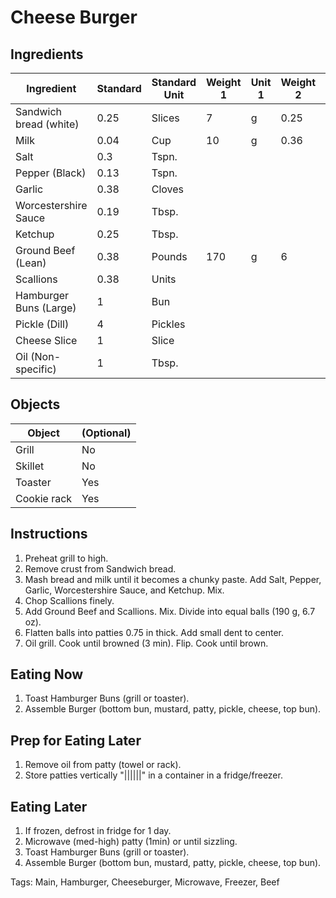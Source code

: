 # Cheese Burger

## Ingredients

| Ingredient             | Standard | Standard Unit | Weight 1 | Unit 1 | Weight 2 | Unit 2 |
| ---------------------- | -------- | ------------- | -------- | ------ | -------- | ------ |
| Sandwich bread (white) | 0.25     | Slices        | 7        | g      | 0.25     | oz     |
| Milk                   | 0.04     | Cup           | 10       | g      | 0.36     | oz     |
| Salt                   | 0.3      | Tspn.         |          |        |          |        |
| Pepper (Black)         | 0.13     | Tspn.         |          |        |          |        |
| Garlic                 | 0.38     | Cloves        |          |        |          |        |
| Worcestershire Sauce   | 0.19     | Tbsp.         |          |        |          |        |
| Ketchup                | 0.25     | Tbsp.         |          |        |          |        |
| Ground Beef (Lean)     | 0.38     | Pounds        | 170      | g      | 6        | oz     |
| Scallions              | 0.38     | Units         |          |        |          |        |
| Hamburger Buns (Large) | 1        | Bun           |          |        |          |        |
| Pickle (Dill)          | 4        | Pickles       |          |        |          |        |
| Cheese Slice           | 1        | Slice         |          |        |          |        |
| Oil (Non-specific)     | 1        | Tbsp.         |          |        |          |        |

## Objects

| Object      | (Optional) |
| ----------- | ---------- |
| Grill       | No         |
| Skillet     | No         |
| Toaster     | Yes        |
| Cookie rack | Yes        |

## Instructions

1. Preheat grill to high.
2. Remove crust from Sandwich bread.
3. Mash bread and milk until it becomes a chunky paste. Add Salt, Pepper, Garlic, Worcestershire Sauce, and Ketchup. Mix.
4. Chop Scallions finely.
5. Add Ground Beef and Scallions. Mix. Divide into equal balls (190 g, 6.7 oz).
6. Flatten balls into patties 0.75 in thick. Add small dent to center.
7. Oil grill. Cook until browned (3 min). Flip. Cook until brown. 

## Eating Now

1. Toast Hamburger Buns (grill or toaster).
2. Assemble Burger (bottom bun, mustard, patty, pickle, cheese, top bun).

## Prep for Eating Later

1. Remove oil from patty (towel or rack).
2. Store patties vertically "||||||" in a container in a fridge/freezer.

## Eating Later

1. If frozen, defrost in fridge for 1 day.
2. Microwave (med-high) patty (1min) or until sizzling.
3. Toast Hamburger Buns (grill or toaster).
4. Assemble Burger (bottom bun, mustard, patty, pickle, cheese, top bun).

Tags: Main, Hamburger, Cheeseburger, Microwave, Freezer, Beef
